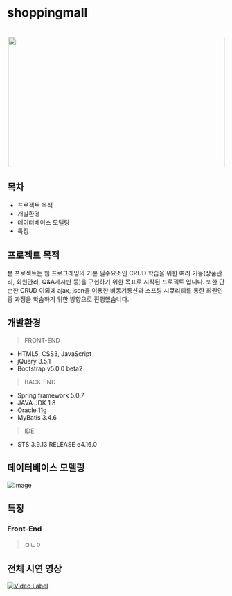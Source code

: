 # shoppingmall
#
<p align="center"><img src="https://user-images.githubusercontent.com/72846139/113660238-9fa18180-96de-11eb-815b-ce4683f00927.png" height="300px" width="500px"></p>

## 목차
* 프로젝트 목적
* 개발환경
* 데이터베이스 모델링
* 특징

## 프로젝트 목적
  본 프로젝트는 웹 프로그래밍의 기본 필수요소인 CRUD 학습을 위한 여러 기능(상품관리, 회원관리, Q&A게시판 등)을 구현하기 위한 목표로 시작된 프로젝트 입니다. 또한 단순한 CRUD 이외에 ajax, json을 이용한 비동기통신과 스프링 시큐리티를 통한 회원인증 과정을 학습하기 위한 방향으로 진행했습니다.
  
## 개발환경
  > FRONT-END
  * HTML5, CSS3, JavaScript
  * jQuery 3.5.1
  * Bootstrap v5.0.0 beta2
  > BACK-END
  * Spring framework 5.0.7
  * JAVA JDK 1.8
  * Oracle 11g
  * MyBatis 3.4.6
  > IDE
  * STS 3.9.13 RELEASE e4.16.0
  
## 데이터베이스 모델링
![image](https://user-images.githubusercontent.com/72846139/113666938-0167e880-96eb-11eb-940b-12e1f7c7c38d.png)

## 특징
### Front-End
  >   ㅁㄴㅇ

## 전체 시연 영상
[![Video Label](http://img.youtube.com/vi/VyblxRh6Cqc/0.jpg)](https://youtu.be/VyblxRh6Cqc)

